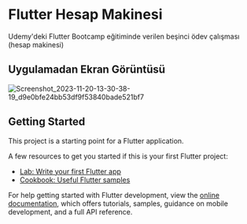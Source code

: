 # Flutter Hesap Makinesi

Udemy'deki Flutter Bootcamp eğitiminde verilen beşinci ödev çalışması (hesap makinesi)

## Uygulamadan Ekran Görüntüsü

![Screenshot_2023-11-20-13-30-38-19_d9e0bfe24bb53df9f53840bade521bf7](https://github.com/abdullah-aydogan/flutter-hesap-makinesi/assets/117303457/8f0f7e4e-5578-4153-8d56-0f4efc4be203)

## Getting Started

This project is a starting point for a Flutter application.

A few resources to get you started if this is your first Flutter project:

- [Lab: Write your first Flutter app](https://docs.flutter.dev/get-started/codelab)
- [Cookbook: Useful Flutter samples](https://docs.flutter.dev/cookbook)

For help getting started with Flutter development, view the
[online documentation](https://docs.flutter.dev/), which offers tutorials,
samples, guidance on mobile development, and a full API reference.
